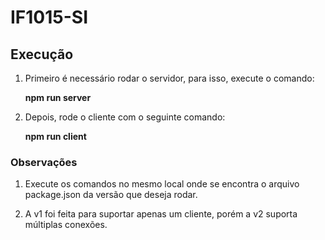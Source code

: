 # IF1015-SI

## Execução

1. Primeiro é necessário rodar o servidor, para isso, execute o comando:

    <b> npm run server </b>

2. Depois, rode o cliente com o seguinte comando:

    <b> npm run client </b>

### Observações

1. Execute os comandos no mesmo local onde se encontra o arquivo package.json da versão que deseja rodar.

2. A v1 foi feita para suportar apenas um cliente, porém a v2 suporta múltiplas conexões.